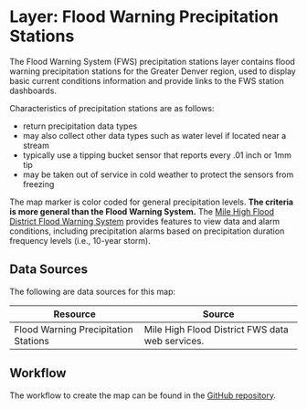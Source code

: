 # Layer: Flood Warning Precipitation Stations #

The Flood Warning System (FWS) precipitation stations layer contains flood warning precipitation stations for
the Greater Denver region,
used to display basic current conditions information and provide links to the FWS station dashboards.

Characteristics of precipitation stations are as follows:

*   return precipitation data types
*   may also collect other data types such as water level if located near a stream
*   typically use a tipping bucket sensor that reports every .01 inch or 1mm tip
*   may be taken out of service in cold weather to protect the sensors from freezing

The map marker is color coded for general precipitation levels.
**The criteria is more general than the Flood Warning System.**
The [Mile High Flood District Flood Warning System](https://mhfd-ns5data.trilynx-novastar.systems/novastar/operator/)
provides features to view data and alarm conditions,
including precipitation alarms based on precipitation duration frequency levels (i.e., 10-year storm).

## Data Sources ##

The following are data sources for this map:

| **Resource** | **Source** |
| -- | -- |
| Flood Warning Precipitation Stations | Mile High Flood District FWS data web services. |

## Workflow ##

The workflow to create the map can be found in the
[GitHub repository](https://github.com/OpenWaterFoundation/owf-infomapper-co-boulder/tree/master/workflow/CurrentConditions/Environment-Floods).
